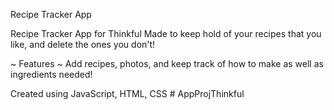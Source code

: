 Recipe Tracker App

Recipe Tracker App for Thinkful Made to keep hold of your recipes that you like, and delete the ones you don't!

~ Features ~ Add recipes, photos, and keep track of how to make as well as ingredients needed!

Created using JavaScript, HTML, CSS # AppProjThinkful
